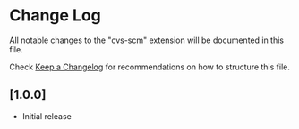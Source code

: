 # Change Log

All notable changes to the "cvs-scm" extension will be documented in this file.

Check [Keep a Changelog](http://keepachangelog.com/) for recommendations on how to structure this file.

## [1.0.0]

- Initial release